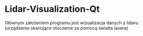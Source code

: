 # Lidar-Visualization-Qt
Głównym założeniem programu jest wizualizacja danych z lidaru (urządzenie skanujące otoczenie za pomocą światła lasera)
